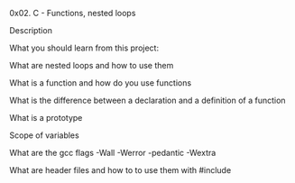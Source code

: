 0x02. C - Functions, nested loops

Description

What you should learn from this project:



What are nested loops and how to use them

What is a function and how do you use functions

What is the difference between a declaration and a definition of a function

What is a prototype

Scope of variables

What are the gcc flags -Wall -Werror -pedantic -Wextra

What are header files and how to to use them with #include
